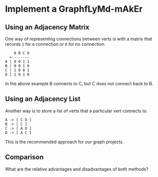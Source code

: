 # Implement a GraphfLyMd-mAkEr

## Using an Adjacency Matrix 

One way of representing connections between verts is with a matrix that
records `1` for a connection or `0` for no connection.

```
    A B C D
  +--------
A | 0 0 1 1
B | 0 0 1 0
C | 1 0 0 1
D | 1 0 1 0
```

In the above example B connects to C, but C does not connect back to B.

## Using an Adjacency List

Another way is to store a list of verts that a particular vert connects
to.

```
A -> [ C D ]
B -> [ C ]
C -> [ A D ]
D -> [ A C ]
```

This is the recommended approach for our graph projects.

## Comparison

What are the relative advantages and disadvantages of both methods?
